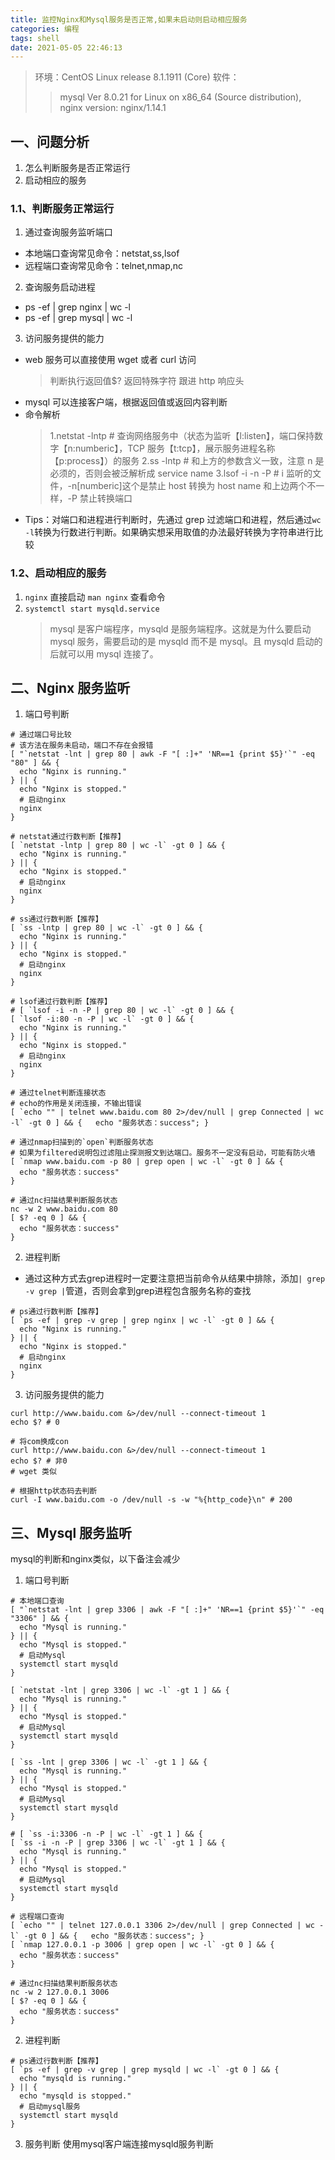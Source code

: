 ```yaml
---
title: 监控Nginx和Mysql服务是否正常,如果未启动则启动相应服务
categories: 编程
tags: shell
date: 2021-05-05 22:46:13
---
```


> 环境：CentOS Linux release 8.1.1911 (Core)
> 软件：
>
> > mysql Ver 8.0.21 for Linux on x86_64 (Source distribution),
> > nginx version: nginx/1.14.1

## 一、问题分析

1. 怎么判断服务是否正常运行
2. 启动相应的服务

### 1.1、判断服务正常运行

1. 通过查询服务监听端口

- 本地端口查询常见命令：netstat,ss,lsof
- 远程端口查询常见命令：telnet,nmap,nc

2. 查询服务启动进程

- ps -ef | grep nginx | wc -l
- ps -ef | grep mysql | wc -l

3. 访问服务提供的能力

- web 服务可以直接使用 wget 或者 curl 访问
  > 判断执行返回值$?
  > 返回特殊字符
  > 跟进 http 响应头
- mysql 可以连接客户端，根据返回值或返回内容判断
- 命令解析
  > 1.netstat -lntp # 查询网络服务中（状态为监听【l:listen】，端口保持数字【n:numberic】，TCP 服务【t:tcp】，展示服务进程名称【p:process】）的服务
  > 2.ss -lntp # 和上方的参数含义一致，注意 n 是必须的，否则会被泛解析成 service name
  > 3.lsof -i -n -P # i 监听的文件，-n[numberic]这个是禁止 host 转换为 host name 和上边两个不一样，-P 禁止转换端口
- Tips：对端口和进程进行判断时，先通过 grep 过滤端口和进程，然后通过`wc -l`转换为行数进行判断。如果确实想采用取值的办法最好转换为字符串进行比较

### 1.2、启动相应的服务

1. `nginx` 直接启动 `man nginx` 查看命令
2. `systemctl start mysqld.service`
   > mysql 是客户端程序，mysqld 是服务端程序。这就是为什么要启动 mysql 服务，需要启动的是 mysqld 而不是 mysql。且 mysqld 启动的后就可以用 mysql 连接了。

## 二、Nginx 服务监听

1. 端口号判断
```shell
# 通过端口号比较
# 该方法在服务未启动，端口不存在会报错
[ "`netstat -lnt | grep 80 | awk -F "[ :]+" 'NR==1 {print $5}'`" -eq "80" ] && {
  echo "Nginx is running."
} || {
  echo "Nginx is stopped."
  # 启动nginx
  nginx
}

# netstat通过行数判断【推荐】
[ `netstat -lntp | grep 80 | wc -l` -gt 0 ] && {
  echo "Nginx is running."
} || {
  echo "Nginx is stopped."
  # 启动nginx
  nginx
}

# ss通过行数判断【推荐】
[ `ss -lntp | grep 80 | wc -l` -gt 0 ] && {
  echo "Nginx is running."
} || {
  echo "Nginx is stopped."
  # 启动nginx
  nginx
}

# lsof通过行数判断【推荐】
# [ `lsof -i -n -P | grep 80 | wc -l` -gt 0 ] && {
[ `lsof -i:80 -n -P | wc -l` -gt 0 ] && {
  echo "Nginx is running."
} || {
  echo "Nginx is stopped."
  # 启动nginx
  nginx
}

# 通过telnet判断连接状态
# echo的作用是关闭连接，不输出错误
[ `echo "" | telnet www.baidu.com 80 2>/dev/null | grep Connected | wc -l` -gt 0 ] && {   echo "服务状态：success"; }

# 通过nmap扫描到的`open`判断服务状态
# 如果为filtered说明包过滤阻止探测报文到达端口。服务不一定没有启动，可能有防火墙
[ `nmap www.baidu.com -p 80 | grep open | wc -l` -gt 0 ] && {
  echo "服务状态：success"
}

# 通过nc扫描结果判断服务状态
nc -w 2 www.baidu.com 80
[ $? -eq 0 ] && {
  echo "服务状态：success"
}

```

2. 进程判断
- 通过这种方式去grep进程时一定要注意把当前命令从结果中排除，添加`| grep -v grep |`管道，否则会拿到grep进程包含服务名称的查找
```shell
# ps通过行数判断【推荐】
[ `ps -ef | grep -v grep | grep nginx | wc -l` -gt 0 ] && {
  echo "Nginx is running."
} || {
  echo "Nginx is stopped."
  # 启动nginx
  nginx
}
```
3. 访问服务提供的能力
```shell
curl http://www.baidu.com &>/dev/null --connect-timeout 1
echo $? # 0

# 将com换成con
curl http://www.baidu.con &>/dev/null --connect-timeout 1
echo $? # 非0
# wget 类似

# 根据http状态码去判断
curl -I www.baidu.com -o /dev/null -s -w "%{http_code}\n" # 200
```
## 三、Mysql 服务监听
mysql的判断和nginx类似，以下备注会减少
1. 端口号判断
```shell
# 本地端口查询
[ "`netstat -lnt | grep 3306 | awk -F "[ :]+" 'NR==1 {print $5}'`" -eq "3306" ] && {
  echo "Mysql is running."
} || {
  echo "Mysql is stopped."
  # 启动Mysql
  systemctl start mysqld
}

[ `netstat -lnt | grep 3306 | wc -l` -gt 1 ] && {
  echo "Mysql is running."
} || {
  echo "Mysql is stopped."
  # 启动Mysql
  systemctl start mysqld
}

[ `ss -lnt | grep 3306 | wc -l` -gt 1 ] && {
  echo "Mysql is running."
} || {
  echo "Mysql is stopped."
  # 启动Mysql
  systemctl start mysqld
}

# [ `ss -i:3306 -n -P | wc -l` -gt 1 ] && {
[ `ss -i -n -P | grep 3306 | wc -l` -gt 1 ] && {
  echo "Mysql is running."
} || {
  echo "Mysql is stopped."
  # 启动Mysql
  systemctl start mysqld
}

# 远程端口查询
[ `echo "" | telnet 127.0.0.1 3306 2>/dev/null | grep Connected | wc -l` -gt 0 ] && {   echo "服务状态：success"; }
[ `nmap 127.0.0.1 -p 3006 | grep open | wc -l` -gt 0 ] && {
  echo "服务状态：success"
}

# 通过nc扫描结果判断服务状态
nc -w 2 127.0.0.1 3006
[ $? -eq 0 ] && {
  echo "服务状态：success"
}
```

2. 进程判断
```shell
# ps通过行数判断【推荐】
[ `ps -ef | grep -v grep | grep mysqld | wc -l` -gt 0 ] && {
  echo "mysqld is running."
} || {
  echo "mysqld is stopped."
  # 启动mysql服务
  systemctl start mysqld
}
```

3. 服务判断
使用mysql客户端连接mysqld服务判断
